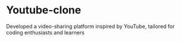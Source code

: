 # Youtube-clone
Developed a video-sharing platform inspired by YouTube, tailored for coding enthusiasts and learners
